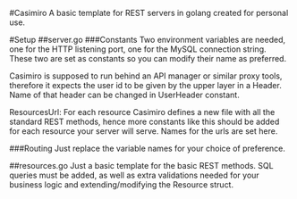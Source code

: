 #Casimiro
A basic template for REST servers in golang created for personal use.

#Setup
##server.go
###Constants
Two environment variables are needed, one for the HTTP listening port, one for
the MySQL connection string. These two are set as constants so you can modify
their name as preferred.

Casimiro is supposed to run behind an API manager or similar proxy tools,
therefore it expects the user id to be given by the upper layer in a Header.
Name of that header can be changed in UserHeader constant.

ResourcesUrl: For each resource Casimiro defines a new file with all the standard REST
methods, hence more constants like this should be added for each resource your
server will serve. Names for the urls are set here.

###Routing
Just replace the variable names for your choice of preference.

##resources.go
Just a basic template for the basic REST methods. SQL queries must be added, as
well as extra validations needed for your business logic and extending/modifying
the Resource struct.
